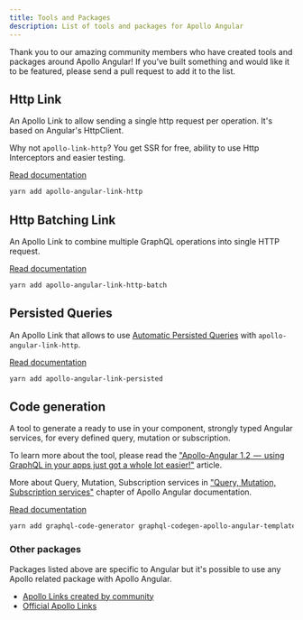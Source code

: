 ```yaml
---
title: Tools and Packages
description: List of tools and packages for Apollo Angular
---
```


Thank you to our amazing community members who have created tools and packages around Apollo Angular! If you’ve built something and would like it to be featured, please send a pull request to add it to the list.

## Http Link

An Apollo Link to allow sending a single http request per operation. It's based on Angular's HttpClient.

Why not `apollo-link-http`? You get SSR for free, ability to use Http Interceptors and easier testing.

[Read documentation](https://www.npmjs.com/package/apollo-angular-link-http)

```bash
yarn add apollo-angular-link-http
```

## Http Batching Link

An Apollo Link to combine multiple GraphQL operations into single HTTP request.

[Read documentation](https://www.npmjs.com/package/apollo-angular-link-http-batch)

```bash
yarn add apollo-angular-link-http-batch
```

## Persisted Queries

An Apollo Link that allows to use [Automatic Persisted Queries](https://blog.apollographql.com/improve-graphql-performance-with-automatic-persisted-queries-c31d27b8e6ea) with `apollo-angular-link-http`.

[Read documentation](https://www.npmjs.com/package/apollo-angular-link-persisted)

```bash
yarn add apollo-angular-link-persisted
```

## Code generation

A tool to generate a ready to use in your component, strongly typed Angular services, for every defined query, mutation or subscription.

To learn more about the tool, please read the ["Apollo-Angular 1.2  —  using GraphQL in your apps just got a whole lot easier!"](https://medium.com/the-guild/apollo-angular-code-generation-7903da1f8559) article.

More about Query, Mutation, Subscription services in ["Query, Mutation, Subscription services"](http://apollographql.com/docs/angular/basics/services.html) chapter of Apollo Angular documentation.

[Read documentation](https://www.npmjs.com/package/graphql-codegen-apollo-angular-template)

```bash
yarn add graphql-code-generator graphql-codegen-apollo-angular-template
```

### Other packages

Packages listed above are specific to Angular but it's possible to use any Apollo related package with Apollo Angular.

- [Apollo Links created by community](https://www.apollographql.com/docs/link/links/community.html)
- [Official Apollo Links](https://www.apollographql.com/docs/link/#linkslist)
